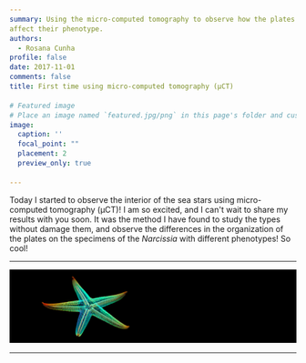 ```yaml
--- 
summary: Using the micro-computed tomography to observe how the plates that form the sea star body wall connect to each other and 
affect their phenotype.
authors:
  - Rosana Cunha
profile: false
date: 2017-11-01
comments: false
title: First time using micro-computed tomography (μCT)

# Featured image
# Place an image named `featured.jpg/png` in this page's folder and customize its options here.
image:
  caption: ''
  focal_point: ""
  placement: 2
  preview_only: true
  
---
```


Today I started to observe the interior of the sea stars using micro-computed tomography (μCT)! I am so excited, and I can't wait to share my 
results with you soon. It was the method I have found to study the types without damage them, and observe the differences in the organization
of the plates on the specimens of the _Narcissia_ with different phenotypes! So cool! 

---

![Micro Ct](https://raw.githubusercontent.com/rosanafcunha/rosanafcunha/master/static/media/Tomo.png "Tomografia")

---
